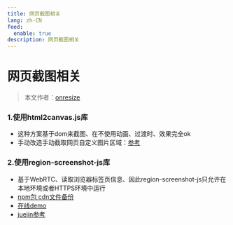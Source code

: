 ```yaml
---
title: 网页截图相关
lang: zh-CN
feed:
  enable: true
description: 网页截图相关
---
```


# 网页截图相关

> 本文作者：[onresize](https://github.com/onresize)

### 1.使用html2canvas.js库
- 这种方案基于dom来截图、在不使用动画、过渡时、效果完全ok
- 手动改造手动截取网页自定义图片区域：[参考](https://blog.csdn.net/qq_34206004/article/details/108407807)

### 2.使用region-screenshot-js库
- 基于WebRTC、读取浏览器标签页信息、因此region-screenshot-js只允许在本地环境或者HTTPS环境中运行
- [npm包 cdn文件备份](https://github.com/onresize/web-blogs/tree/main/sdk/region-screenshot/)
- [在线demo](https://weijun-lab.github.io/region-screenshot-js/)
- [juejin参考](https://juejin.cn/post/7373592723863797775)